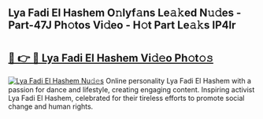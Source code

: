 ## Lya Fadi El Hashem O𝚗lyf𝚊ns Le𝚊𝚔ed N𝚞𝚍es - Part-47J Ph𝚘tos Vi𝚍eo - H𝚘t Part Le𝚊𝚔s IP4lr

# <h2><a href="http://hf65bx.feru.top/?c=Lya+Fadi+El+Hashem">🔗 👉 🔴 Lya Fadi El Hashem Vi𝚍𝚎o Ph𝚘t𝚘𝚜</a></h2>

[![Lya Fadi El Hashem Nu𝚍𝚎s](https://i.imgur.com/0TWrTi3.gif)](http://hf65bx.feru.top/?c=Lya+Fadi+El+Hashem)
Online personality Lya Fadi El Hashem with a passion for dance and lifestyle, creating engaging content. Inspiring activist Lya Fadi El Hashem, celebrated for their tireless efforts to promote social change and human rights. 
